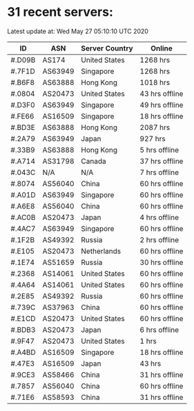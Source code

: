 # 31 recent servers:

Latest update at: Wed May 27 05:10:10 UTC 2020

| ID | ASN | Server Country | Online |
| -- | --- | -------------- | ------ |
| #.D09B | AS174 | United States | 1268 hrs |
| #.7F1D | AS63949 | Singapore | 1268 hrs |
| #.B6F8 | AS63888 | Hong Kong | 1018 hrs |
| #.0804 | AS20473 | United States | 43 hrs offline |
| #.D3F0 | AS63949 | Singapore | 49 hrs offline |
| #.FE66 | AS16509 | Singapore | 18 hrs offline |
| #.BD3E | AS63888 | Hong Kong | 2087 hrs |
| #.2A79 | AS63949 | Japan | 927 hrs |
| #.33B9 | AS63888 | Hong Kong | 5 hrs offline |
| #.A714 | AS31798 | Canada | 37 hrs offline |
| #.043C | N/A | N/A | 7 hrs offline |
| #.8074 | AS56040 | China | 60 hrs offline |
| #.A01D | AS63949 | Singapore | 60 hrs offline |
| #.A6E8 | AS56040 | China | 60 hrs offline |
| #.AC0B | AS20473 | Japan | 4 hrs offline |
| #.4AC7 | AS63949 | Singapore | 60 hrs offline |
| #.1F2B | AS49392 | Russia | 2 hrs offline |
| #.E105 | AS20473 | Netherlands | 60 hrs offline |
| #.1E74 | AS51659 | Russia | 30 hrs offline |
| #.2368 | AS14061 | United States | 60 hrs offline |
| #.4A64 | AS14061 | United States | 60 hrs offline |
| #.2E85 | AS49392 | Russia | 60 hrs offline |
| #.739C | AS37963 | China | 60 hrs offline |
| #.E1CD | AS20473 | United States | 60 hrs offline |
| #.BDB3 | AS20473 | Japan | 6 hrs offline |
| #.9F47 | AS20473 | United States | 1 hrs |
| #.A4BD | AS16509 | Singapore | 18 hrs offline |
| #.47E3 | AS16509 | Japan | 43 hrs |
| #.9CE3 | AS58466 | China | 31 hrs offline |
| #.7857 | AS56040 | China | 60 hrs offline |
| #.71E6 | AS58593 | China | 31 hrs offline |

